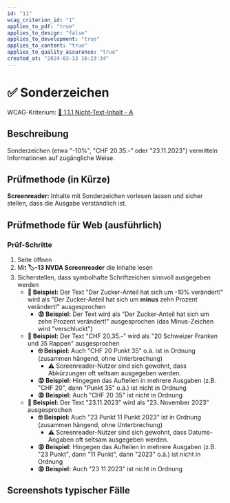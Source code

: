 ```yaml
---
id: "11"
wcag_criterion_id: "1"
applies_to_pdf: "true"
applies_to_design: "false"
applies_to_development: "true"
applies_to_content: "true"
applies_to_quality_assurance: "true"
created_at: "2024-03-13 16:23:34"
---
```


# ✅ Sonderzeichen

WCAG-Kriterium: [📜 1.1.1 Nicht-Text-Inhalt - A](..)

## Beschreibung

Sonderzeichen (etwa "-10%", "CHF 20.35.-" oder "23.11.2023") vermitteln Informationen auf zugängliche Weise.

## Prüfmethode (in Kürze)

**Screenreader:** Inhalte mit Sonderzeichen vorlesen lassen und sicher stellen, dass die Ausgabe verständlich ist.

## Prüfmethode für Web (ausführlich)

### Prüf-Schritte

1. Seite öffnen
1. Mit **🏷️-13 NVDA Screenreader** die Inhalte lesen
1. Sicherstellen, dass symbolhafte Schriftzeichen sinnvoll ausgegeben werden
    - **🙂 Beispiel:** Der Text "Der Zucker-Anteil hat sich um -10% verändert!" wird als "Der Zucker-Anteil hat sich um **minus** zehn Prozent verändert!" ausgesprochen
        - **😡 Beispiel:** Der Text wird als "Der Zucker-Anteil hat sich um zehn Prozent verändert!" ausgesprochen (das Minus-Zeichen wird "verschluckt")
    - **🙂 Beispiel:** Der Text "CHF 20.35.-" wird als "20 Schweizer Franken und 35 Rappen" ausgesprochen
        - **🙄 Beispiel:** Auch "CHF 20 Punkt 35" o.ä. ist in Ordnung (zusammen hängend, ohne Unterbrechung)
            - ⚠️ Screenreader-Nutzer sind sich gewohnt, dass Abkürzungen oft seltsam ausgegeben werden.
        - **😡 Beispiel:** Hingegen das Aufteilen in mehrere Ausgaben (z.B. "CHF 20", dann "Punkt 35" o.ä.) ist nicht in Ordnung
        - **😡 Beispiel:** Auch "CHF 20 35" ist nicht in Ordnung
    - **🙂 Beispiel:** Der Text "23.11.2023" wird als "23. November 2023" ausgesprochen
        - **🙄 Beispiel:** Auch "23 Punkt 11 Punkt 2023" ist in Ordnung (zusammen hängend, ohne Unterbrechung)
            - ⚠️ Screenreader-Nutzer sind sich gewohnt, dass Datums-Angaben oft seltsam ausgegeben werden.
        - **😡 Beispiel:** Hingegen das Aufteilen in mehrere Ausgaben (z.B. "23 Punkt", dann "11 Punkt", dann "2023" o.ä.) ist nicht in Ordnung
        - **😡 Beispiel:** Auch "23 11 2023" ist nicht in Ordnung

## Screenshots typischer Fälle

